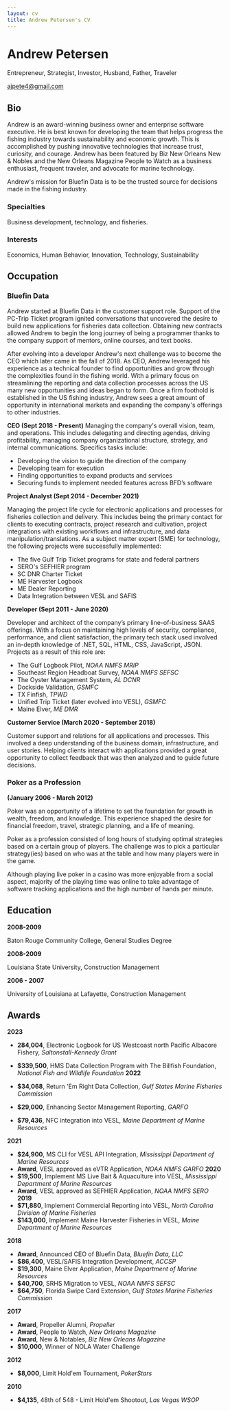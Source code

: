 ```yaml
---
layout: cv
title: Andrew Petersen's CV
---
```

# Andrew Petersen
Entrepreneur, Strategist, Investor, Husband, Father, Traveler

<div id="webaddress">
<a href="ajpete4@gmail.com">ajpete4@gmail.com</a>
</div>


## Bio

Andrew is an award-winning business owner and enterprise software executive. He is best known for developing the team that helps progress the fishing industry towards sustainability and economic growth. This is accomplished by pushing innovative technologies that increase trust, curiosity, and courage. Andrew has been featured by Biz New Orleans New & Nobles and the New Orleans Magazine People to Watch as a business enthusiast, frequent traveler, and advocate for marine technology.

Andrew's mission for Bluefin Data is to be the trusted source for decisions made in the fishing industry.

### Specialties
Business development, technology, and fisheries.


### Interests
Economics, Human Behavior, Innovation, Technology, Sustainability

## Occupation

### Bluefin Data
Andrew started at Bluefin Data in the customer support role. Support of the PC-Trip Ticket program ignited conversations that uncovered the desire to build new applications for fisheries data collection. Obtaining new contracts allowed Andrew to begin the long journey of being a programmer thanks to the company support of mentors, online courses, and text books.

After evolving into a developer Andrew's next challenge was to become the CEO which later came in the fall of 2018. As CEO, Andrew leveraged his experience as a technical founder to find opportunities and grow through the complexities found in the fishing world. With a primary focus on streamlining the reporting and data collection processes across the US many new opportunities and ideas began to form. Once a firm foothold is established in the US fishing industry, Andrew sees a great amount of opportunity in international markets and expanding the company's offerings to other industries.

**CEO (Sept 2018 - Present)**
Managing the company's overall vision, team, and operations. This includes delegating and directing agendas, driving profitability, managing company organizational structure, strategy, and internal communications. Specifics tasks include:
- Developing the vision to guide the direction of the company
- Developing team for execution
- Finding opportunities to expand products and services
- Securing funds to implement needed features across BFD’s software

**Project Analyst (Sept 2014 - December 2021)**

Managing the project life cycle for electronic applications and processes for fisheries collection and delivery. This includes being the primary contact for clients to executing contracts, project research and cultivation, project integrations with existing workflows and infrastructure, and data manipulation/translations. As a subject matter expert (SME) for technology, the following projects were successfully implemented:
- The five Gulf Trip Ticket programs for state and federal partners
- SERO's SEFHIER program
- SC DNR Charter Ticket
- ME Harvester Logbook
- ME Dealer Reporting
- Data Integration between VESL and SAFIS

**Developer (Sept 2011 - June 2020)**

 Developer and architect of the company’s primary line-of-business SAAS offerings. With a focus on maintaining high levels of security, compliance, performance, and client satisfaction, the primary tech stack used involved an in-depth knowledge of .NET, SQL, HTML, CSS, JavaScript, JSON. Projects as a result of this role are:

- The Gulf Logbook Pilot, *NOAA NMFS MRIP*
- Southeast Region Headboat Survey, *NOAA NMFS SEFSC*
- The Oyster Management System, *AL DCNR*
- Dockside Validation, *GSMFC*
- TX Finfish, *TPWD*
- Unified Trip Ticket (later evolved into VESL), *GSMFC*
- Maine Elver, *ME DMR*

**Customer Service (March 2020 - September 2018)**

Customer support and relations for all applications and processes. This involved a deep understanding of the business domain, infrastructure, and user stories. Helping clients interact with applications provided a great opportunity to collect feedback that was then analyzed and to guide future decisions.

### Poker as a Profession
**(January 2006 - March 2012)**

Poker was an opportunity of a lifetime to set the foundation for growth in wealth, freedom, and knowledge. This experience shaped the desire for financial freedom, travel, strategic planning, and a life of meaning.

Poker as a profession consisted of long hours of studying optimal strategies based on a certain group of players. The challenge was to pick a particular strategy(ies) based on who was at the table and how many players were in the game.

Although playing live poker in a casino was more enjoyable from a social aspect, majority of the playing time was online to take advantage of software tracking applications and the high number of hands per minute.

## Education

**2008-2009**

Baton Rouge Community College, General Studies Degree

**2008-2009**

Louisiana State University, Construction Management

**2006 - 2007**

University of Louisiana at Lafayette, Construction Management


## Awards
**2023**
- **284,004**, Electronic Logbook for US Westcoast north Pacific Albacore Fishery, *Saltonstall-Kennedy Grant*
- **$339,500**, HMS Data Collection Program with The Billfish Foundation, *National Fish and Wildlife Foundation*
**2022**

- **$34,068**, Return 'Em Right Data Collection, *Gulf States Marine Fisheries Commission*
- **$29,000**, Enhancing Sector Management Reporting, *GARFO*
- **$79,436**, NFC integration into VESL, *Maine Department of Marine Resources*

**2021**

- **$24,900**, MS CLI for VESL API Integration, *Mississippi Department of Marine Resources*
- **Award**, VESL approved as eVTR Application, *NOAA NMFS GARFO*
**2020**
- **$19,500**, Implement MS Live Bait & Aquaculture into VESL, *Mississippi Department of Marine Resources*
- **Award**, VESL approved as SEFHIER Application, *NOAA NMFS SERO*
**2019**
- **$71,880**, Implement Commercial Reporting into VESL, *North Carolina Division of Marine Fisheries*
- **$143,000**, Implement Maine Harvester Fisheries in VESL, *Maine Department of Marine Resources*

**2018**
- **Award**, Announced CEO of Bluefin Data, *Bluefin Data, LLC*
- **$86,400**, VESL/SAFIS Integration Development, *ACCSP*
- **$19,300**, Maine Elver Application, *Maine Department of Marine Resources*
- **$40,700**, SRHS Migration to VESL, *NOAA NMFS SEFSC*
- **$64,750**, Florida Swipe Card Extension, *Gulf States Marine Fisheries Commission*

**2017**

- **Award**, Propeller Alumni, *Propeller*
- **Award**, People to Watch, *New Orleans Magazine*
- **Award**, New & Notables, *Biz New Orleans Magazine*
- **$10,000**, Winner of NOLA Water Challenge

**2012**
- **$8,000**, Limit Hold'em Tournament, *PokerStars*

**2010**
- **$4,135**, 48th of 548 - Limit Hold'em Shootout, *Las Vegas WSOP*

<!-- ### Footer

Last updated: November 2022 -->
